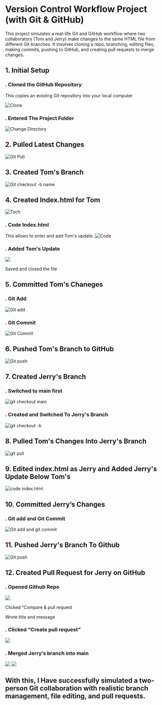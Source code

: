 # Version Control Workflow Project (with Git & GitHub)
This project simulates a real-life Git and GitHub workflow where two collaborators (Tom and Jerry) make changes to the same HTML file from different Git branches. It involves cloning a repo, branching, editing files, making commits, pushing to GitHub, and creating pull requests to merge changes.
## 1. Initial Setup
### . Cloned the GitHub Repository

This copies an existing Git repository into your local computer

![Clone](./Git%20clone1.png)

### . Entered The Project Folder
![Change Directory](./Cd%20command.png)

## 2. Pulled Latest Changes
![Git Pull](./git%20pull.png)

## 3. Created Tom's Branch
![Git checkout -b name](./Tom%20Branching.png)

## 4. Created Index.html for Tom
![Toch](./Touch%20index%204.png)

### . Code Index.html
This allows to enter and add Tom's update.
![Code](./Code%20index6.png)

### . Added Tom's Update
![](./Writing%20in%20the%20index%20file7.png)

Saved and closed the file

## 5. Committed Tom's Chaneges
### . Git Add
![Git add](./Git%20add%20for%20Tom8.png)
### . Git Commit
![Git Commit](./Git%20commit%20Tom%209.png)

## 6. Pushed Tom's Branch to GitHub
![Git push](./Git%20push%20for%20Tom11.png)

## 7. Created Jerry's Branch
### . Switched to main first
![git checkout main](./Jerry%20Branching.png)
### . Created and Switched To Jerry's Branch
![git checkout -b](./Jerry%20Branching.png)

## 8. Pulled Tom's Changes Into Jerry's Branch
![git pull](./Jerry%20pull%20request.png)

## 9. Edited index.html as Jerry and Added Jerry's Update Below Tom's
![code index.html](./code%20intex%20for%20Jerry13.png)

## 10. Committed Jerry’s Changes
### . Git add and Git Commit
![Git add and git commit](./Git%20add%20and%20commit%20for%20Jerry%2014.png)

## 11. Pushed Jerry's Branch To Github
![Git push](./Git%20push%20for%20Jerry15.png)

## 12. Created Pull Request for Jerry on GitHub
### . Opened Github Repo
![](./Git%20hub%20repo.png)

Clicked “Compare & pull request

Wrote title and message

### . Clicked “Create pull request”
![](./Creating%20a%20pull%20request%20for%20Jerry%20on%20github16.png)
### . Merged Jerry’s branch into main
![](./Merging%20pull%20request%20for%20Jerry17.png) 
![](./Merged%20Jerry%20info%2018.png)

## With this, I Have successfully simulated a two-person Git collaboration with realistic branch management, file editing, and pull requests.
